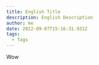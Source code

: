 ```yaml
---
title: English Title
description: English Description
author: me
date: 2022-09-07T15:16:31.931Z
tags:
  - Tags
---
```

W﻿ow